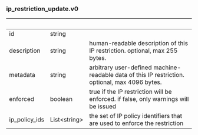
### ip_restriction_update.v0

| &nbsp; | &nbsp; | &nbsp; |
|---|---|---|
| id | string |  |
| description | string | human-readable description of this IP restriction. optional, max 255 bytes. |
| metadata | string | arbitrary user-defined machine-readable data of this IP restriction. optional, max 4096 bytes. |
| enforced | boolean | true if the IP restriction will be enforced. if false, only warnings will be issued |
| ip_policy_ids | List&lt;string&gt; | the set of IP policy identifiers that are used to enforce the restriction |